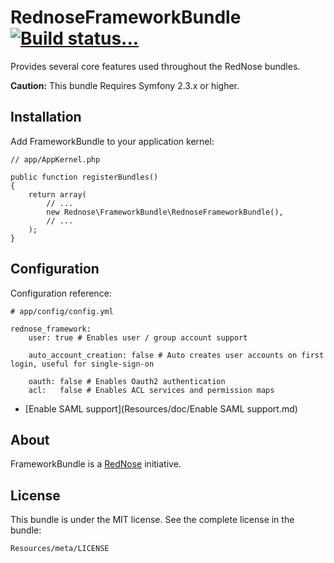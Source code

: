 RednoseFrameworkBundle [![Build status...](https://secure.travis-ci.org/rednose-public/RednoseFrameworkBundle.png?branch=master)](http://travis-ci.org/rednose-public/RednoseFrameworkBundle)
======================

Provides several core features used throughout the RedNose bundles.

**Caution:** This bundle Requires Symfony 2.3.x or higher.

Installation
------------
Add FrameworkBundle to your application kernel:

    // app/AppKernel.php

    public function registerBundles()
    {
        return array(
            // ...
            new Rednose\FrameworkBundle\RednoseFrameworkBundle(),
            // ...
        );
    }

Configuration
-------------
Configuration reference:

    # app/config/config.yml

    rednose_framework:
    	user: true # Enables user / group account support

		auto_account_creation: false # Auto creates user accounts on first login, useful for single-sign-on

        oauth: false # Enables Oauth2 authentication
        acl:   false # Enables ACL services and permission maps

* [Enable SAML support](Resources/doc/Enable SAML support.md)

About
-----

FrameworkBundle is a [RedNose](http://www.rednose.nl) initiative.

License
-------

This bundle is under the MIT license. See the complete license in the bundle:

    Resources/meta/LICENSE
